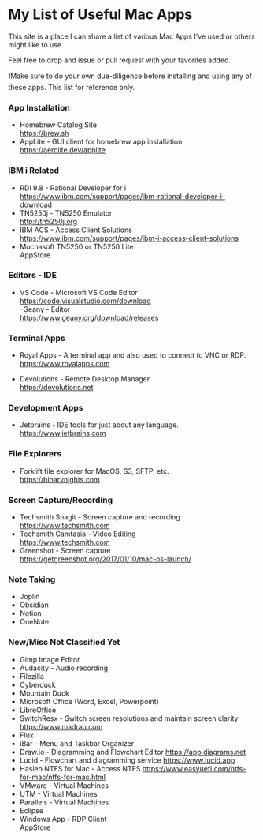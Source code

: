 # My List of Useful Mac Apps
This site is a place I can share a list of various Mac Apps I've used or others might like to use.

Feel free to drop and issue or pull request with your favorites added.

❗Make sure to do your own due-diligence before installing and using any of these apps. This list for reference only.

### App Installation  
- Homebrew Catalog Site    
https://brew.sh    
- AppLite - GUI client for homebrew app installation   
https://aerolite.dev/applite 

### IBM i Related
- RDi 9.8 - Rational Developer for i   
https://www.ibm.com/support/pages/ibm-rational-developer-i-download   
- TN5250j - TN5250 Emulator   
http://tn5250j.org  
- IBM ACS - Access Client Solutions   
https://www.ibm.com/support/pages/ibm-i-access-client-solutions
- Mochasoft TN5250 or TN5250 Lite    
AppStore  



### Editors - IDE
- VS Code - Microsoft VS Code Editor   
https://code.visualstudio.com/download   
-Geany - Editor    
https://www.geany.org/download/releases     

### Terminal Apps
- Royal Apps - A terminal app and also used to connect to VNC or RDP.   
https://www.royalapps.com

- Devolutions - Remote Desktop Manager  
https://devolutions.net

### Development Apps
- Jetbrains - IDE tools for just about any language.   
https://www.jetbrains.com

### File Explorers
- Forklift file explorer for MacOS, S3, SFTP, etc.   
https://binarynights.com

### Screen Capture/Recording
- Techsmith Snagit - Screen capture and recording    
https://www.techsmith.com  
- Techsmith Camtasia - Video Editing     
https://www.techsmith.com
- Greenshot - Screen capture  
https://getgreenshot.org/2017/01/10/mac-os-launch/

### Note Taking
- Joplin   
- Obsidian   
- Notion   
- OneNote  

### New/Misc Not Classified Yet
- Gimp Image Editor
- Audacity - Audio recording
- Filezilla
- Cyberduck
- Mountain Duck
- Microsoft Office (Word, Excel, Powerpoint)     
- LibreOffice
- SwitchResx - Switch screen resolutions and maintain screen clarity  
https://www.madrau.com
- Flux 
- iBar - Menu and Taskbar Organizer   
- Draw.io - Diagramming and Flowchart Editor
https://app.diagrams.net
- Lucid - Flowchart and diagramming service
https://www.lucid.app
- Hasleo NTFS for Mac - Access NTFS
https://www.easyuefi.com/ntfs-for-mac/ntfs-for-mac.html
- VMware - Virtual Machines
- UTM - Virtual Machines
- Parallels - Virtual Machines
- Eclipse
- Windows App - RDP Client    
AppStore   
